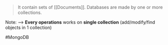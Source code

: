 > It contain sets of [[Documents]]. Databases are made by one or more collections.	

Note:
	--> **Every operations** works on **single collection** (add/modify/find objects in 1 collection)

#MongoDB